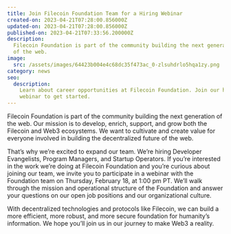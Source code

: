 ```yaml
---
title: Join Filecoin Foundation Team for a Hiring Webinar
created-on: 2023-04-21T07:28:00.856000Z
updated-on: 2023-04-21T07:28:00.856000Z
published-on: 2023-04-21T07:33:56.200000Z
description:
  Filecoin Foundation is part of the community building the next generation
  of the web.
image:
  src: /assets/images/64423b004e4c68dc35f473ac_0-zlsuhdrlo5hqa1zy.png
category: news
seo:
  description:
    Learn about career opportunities at Filecoin Foundation. Join our hiring
    webinar to get started.
---
```


Filecoin Foundation is part of the community building the next generation of the web. Our mission is to develop, enrich, support, and grow both the Filecoin and Web3 ecosystems. We want to cultivate and create value for everyone involved in building the decentralized future of the web.

That’s why we’re excited to expand our team. We’re hiring Developer Evangelists, Program Managers, and Startup Operators. If you’re interested in the work we’re doing at Filecoin Foundation and you’re curious about joining our team, we invite you to participate in a webinar with the Foundation team on Thursday, February 18, at 1:00 pm PT. We’ll walk through the mission and operational structure of the Foundation and answer your questions on our open job positions and our organizational culture.

With decentralized technologies and protocols like Filecoin, we can build a more efficient, more robust, and more secure foundation for humanity’s information. We hope you’ll join us in our journey to make Web3 a reality.
